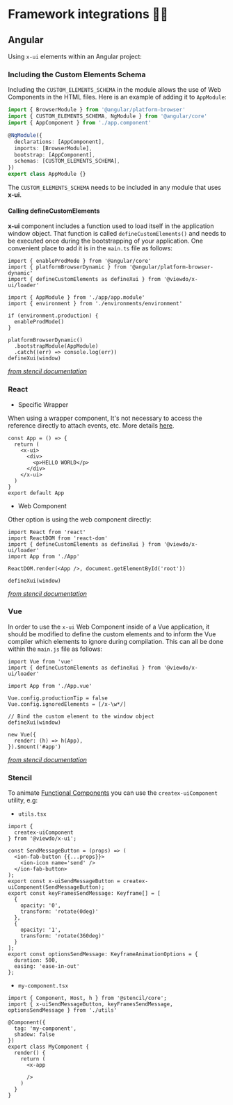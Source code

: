 # Framework integrations 👨‍💻

## Angular

Using `x-ui` elements within an Angular project:

### Including the Custom Elements Schema

Including the `CUSTOM_ELEMENTS_SCHEMA` in the module allows the use of Web Components in the HTML files. Here is an example of adding it to `AppModule`:

```ts
import { BrowserModule } from '@angular/platform-browser'
import { CUSTOM_ELEMENTS_SCHEMA, NgModule } from '@angular/core'
import { AppComponent } from './app.component'

@NgModule({
  declarations: [AppComponent],
  imports: [BrowserModule],
  bootstrap: [AppComponent],
  schemas: [CUSTOM_ELEMENTS_SCHEMA],
})
export class AppModule {}
```

The `CUSTOM_ELEMENTS_SCHEMA` needs to be included in any module that uses **x-ui**.

#### Calling defineCustomElements

**x-ui** component includes a function used to load itself in the application window object. That function is called `defineCustomElements()` and needs to be executed once during the bootstrapping of your application. One convenient place to add it is in the `main.ts` file as follows:

```tsx
import { enableProdMode } from '@angular/core'
import { platformBrowserDynamic } from '@angular/platform-browser-dynamic'
import { defineCustomElements as defineXui } from '@viewdo/x-ui/loader'

import { AppModule } from './app/app.module'
import { environment } from './environments/environment'

if (environment.production) {
  enableProdMode()
}

platformBrowserDynamic()
  .bootstrapModule(AppModule)
  .catch((err) => console.log(err))
defineXui(window)
```

[_from stencil documentation_](https://github.com/ionic-team/stencil-site/blob/master/src/docs/framework-integration/angular.md)

### React

- Specific Wrapper

When using a wrapper component, It's not necessary to access the reference directly to attach events, etc. More details [here](./react/README.md).

```tsx
const App = () => {
  return (
    <x-ui>
      <div>
        <p>HELLO WORLD</p>
      </div>
    </x-ui>
  )
}
export default App
```

- Web Component

Other option is using the web component directly:

```tsx
import React from 'react'
import ReactDOM from 'react-dom'
import { defineCustomElements as defineXui } from '@viewdo/x-ui/loader'
import App from './App'

ReactDOM.render(<App />, document.getElementById('root'))

defineXui(window)
```

[_from stencil documentation_](https://github.com/ionic-team/stencil-site/blob/master/src/docs/framework-integration/react.md)

### Vue

In order to use the `x-ui` Web Component inside of a Vue application, it should be modified to define the custom elements and to inform the Vue compiler which elements to ignore during compilation. This can all be done within the `main.js` file as follows:

```tsx
import Vue from 'vue'
import { defineCustomElements as defineXui } from '@viewdo/x-ui/loader'

import App from './App.vue'

Vue.config.productionTip = false
Vue.config.ignoredElements = [/x-\w*/]

// Bind the custom element to the window object
defineXui(window)

new Vue({
  render: (h) => h(App),
}).$mount('#app')
```

[_from stencil documentation_](https://github.com/ionic-team/stencil-site/blob/master/src/docs/framework-integration/vue.md)

### Stencil

To animate [Functional Components](https://stenciljs.com/docs/functional-components) you can use the `createx-uiComponent` utility, e.g:

- `utils.tsx`

```tsx
import {
  createx-uiComponent
} from '@viewdo/x-ui';

const SendMessageButton = (props) => (
  <ion-fab-button {{...props}}>
    <ion-icon name='send' />
  </ion-fab-button>
);
export const x-uiSendMessageButton = createx-uiComponent(SendMessageButton);
export const keyFramesSendMessage: Keyframe[] = [
  {
    opacity: '0',
    transform: 'rotate(0deg)'
  },
  {
    opacity: '1',
    transform: 'rotate(360deg)'
  }
];
export const optionsSendMessage: KeyframeAnimationOptions = {
  duration: 500,
  easing: 'ease-in-out'
};
```

- `my-component.tsx`

```tsx
import { Component, Host, h } from '@stencil/core';
import { x-uiSendMessageButton, keyFramesSendMessage, optionsSendMessage } from './utils'

@Component({
  tag: 'my-component',
  shadow: false
})
export class MyComponent {
  render() {
    return (
      <x-app

      />
    )
  }
}
```
